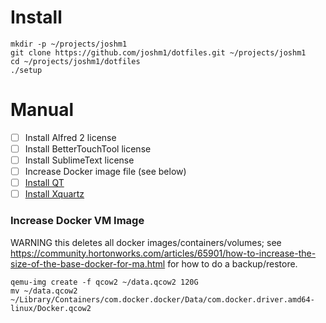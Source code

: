 # Install

```
mkdir -p ~/projects/joshm1
git clone https://github.com/joshm1/dotfiles.git ~/projects/joshm1
cd ~/projects/joshm1/dotfiles
./setup
```

# Manual

- [ ] Install Alfred 2 license
- [ ] Install BetterTouchTool license
- [ ] Install SublimeText license
- [ ] Increase Docker image file (see below)
- [ ] [Install QT](https://github.com/thoughtbot/capybara-webkit/wiki/Installing-Qt-and-compiling-capybara-webkit#macos-sierra-1012)
- [ ] [Install Xquartz](https://www.xquartz.org/)

### Increase Docker VM Image

WARNING this deletes all docker images/containers/volumes; see
https://community.hortonworks.com/articles/65901/how-to-increase-the-size-of-the-base-docker-for-ma.html
for how to do a backup/restore.

```
qemu-img create -f qcow2 ~/data.qcow2 120G
mv ~/data.qcow2 ~/Library/Containers/com.docker.docker/Data/com.docker.driver.amd64-linux/Docker.qcow2
```
